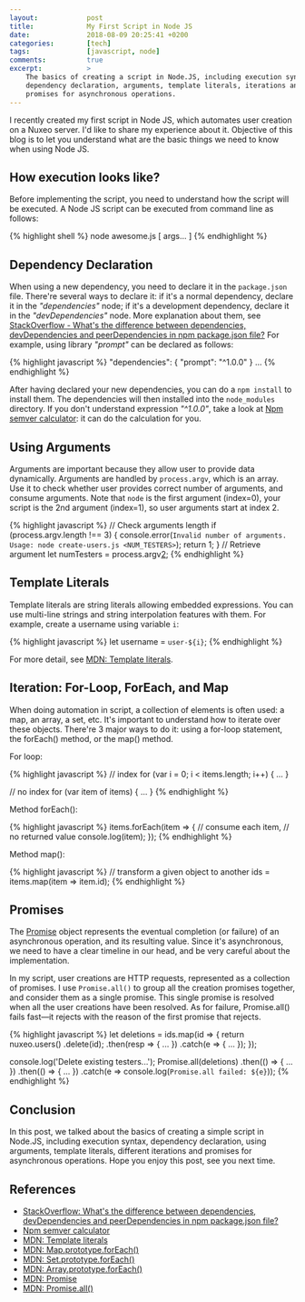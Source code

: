 ```yaml
---
layout:            post
title:             My First Script in Node JS
date:              2018-08-09 20:25:41 +0200
categories:        [tech]
tags:              [javascript, node]
comments:          true
excerpt:           >
    The basics of creating a script in Node.JS, including execution syntax,
    dependency declaration, arguments, template literals, iterations and
    promises for asynchronous operations.
---
```


I recently created my first script in Node JS, which automates user creation on
a Nuxeo server. I'd like to share my experience about it. Objective of this blog
is to let you understand what are the basic things we need to know when using
Node JS.

<h2 id="execution-syntax">How execution looks like?</h2>

Before implementing the script, you need to understand how the script will be
executed. A Node JS script can be executed from command line as follows:

{% highlight shell %}
node awesome.js [ args... ]
{% endhighlight %}

## Dependency Declaration

When using a new dependency, you need to declare it in the `package.json` file.
There're several ways to declare it: if it's a normal dependency, declare it
in the _"dependencies"_ node; if it's a development dependency, declare it in
the _"devDependencies"_ node. More explanation about them, see [StackOverflow -
What's the difference between dependencies, devDependencies and peerDependencies
in npm package.json file?][1] For example, using library _"prompt"_ can be
declared as follows:

{% highlight javascript %}
"dependencies": {
  "prompt": "^1.0.0"
}
...
{% endhighlight %}

After having declared your new dependencies, you can do a `npm install` to
install them. The dependencies will then installed into the `node_modules`
directory. If you don't understand expression _"^1.0.0"_, take a look at [Npm
semver calculator][2]: it can do the calculation for you.

<h2 id="arguments">Using Arguments</h2>

Arguments are important because they allow user to provide data dynamically.
Arguments are handled by `process.argv`, which is an array. Use it to check
whether user provides correct number of arguments, and consume arguments. Note
that `node` is the first argument (index=0), your script is the 2nd argument
(index=1), so user arguments start at index 2.

{% highlight javascript %}
// Check arguments length
if (process.argv.length !== 3) {
  console.error(`Invalid number of arguments. Usage:
    node create-users.js <NUM_TESTERS>`);
    return 1;
}
// Retrieve argument
let numTesters = process.argv[2];
{% endhighlight %}

## Template Literals

Template literals are string literals allowing embedded expressions. You can use
multi-line strings and string interpolation features with them. For example,
create a username using variable `i`:

{% highlight javascript %}
let username = `user-${i}`;
{% endhighlight %}

For more detail, see [MDN: Template literals][3].

<h2 id="iteration">Iteration: For-Loop, ForEach, and Map</h2>

When doing automation in script, a collection of elements is often used: a map,
an array, a set, etc. It's important to understand how to iterate over these
objects. There're 3 major ways to do it: using a for-loop statement, the
forEach() method, or the map() method.

For loop:

{% highlight javascript %}
// index
for (var i = 0; i < items.length; i++) { ... }

// no index
for (var item of items) { ... }
{% endhighlight %}

Method forEach():

{% highlight javascript %}
items.forEach(item => {
  // consume each item,
  // no returned value
  console.log(item);
});
{% endhighlight %}

Method map():

{% highlight javascript %}
// transform a given object to another
ids = items.map(item => item.id);
{% endhighlight %}

## Promises

The [Promise][7] object represents the eventual completion (or failure) of an
asynchronous operation, and its resulting value. Since it's asynchronous, we
need to have a clear timeline in our head, and be very careful about the
implementation.

In my script, user creations are HTTP requests, represented as a collection of
promises. I use `Promise.all()` to group all the creation promises together, and
consider them as a single promise. This single promise is resolved when all the
user creations have been resolved. As for failure, Promise.all() fails fast—it
rejects with the reason of the first promise that rejects.

{% highlight javascript %}
let deletions = ids.map(id => {
  return nuxeo.users()
      .delete(id);
      .then(resp => { ... })
      .catch(e => { ... });
});

console.log('Delete existing testers...');
Promise.all(deletions)
   .then(() => { ... })
   .then(() => { ... })
   .catch(e => console.log(`Promise.all failed: ${e}`));
{% endhighlight %}

## Conclusion

In this post, we talked about the basics of creating a simple script in Node.JS,
including execution syntax, dependency declaration, using arguments,
template literals, different iterations and promises for asynchronous
operations. Hope you enjoy this post, see you next time.

## References

- [StackOverflow: What's the difference between dependencies, devDependencies
  and peerDependencies in npm package.json file?][1]
- [Npm semver calculator][2]
- [MDN: Template literals][3]
- [MDN: Map.prototype.forEach()][4]
- [MDN: Set.prototype.forEach()][6]
- [MDN: Array.prototype.forEach()][5]
- [MDN: Promise][7]
- [MDN: Promise.all()][8]

[1]: https://stackoverflow.com/questions/18875674/whats-the-difference-between-dependencies-devdependencies-and-peerdependencies
[2]: https://semver.npmjs.com/
[3]: https://developer.mozilla.org/en-US/docs/Web/JavaScript/Reference/Template_literals
[4]: https://developer.mozilla.org/en-US/docs/Web/JavaScript/Reference/Global_Objects/Map/forEach
[5]: https://developer.mozilla.org/en-US/docs/Web/JavaScript/Reference/Global_Objects/Array/forEach
[6]: https://developer.mozilla.org/en-US/docs/Web/JavaScript/Reference/Global_Objects/Set/forEach
[7]: https://developer.mozilla.org/en-US/docs/Web/JavaScript/Reference/Global_Objects/Promise
[8]: https://developer.mozilla.org/en-US/docs/Web/JavaScript/Reference/Global_Objects/Promise/all
